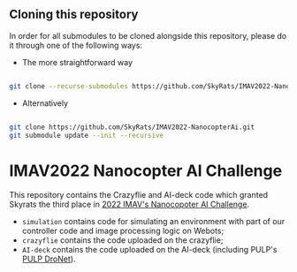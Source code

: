 ## Cloning this repository

In order for all submodules to be cloned alongside this repository, please do it through one of the following ways:

- The more straightforward way

```bash

git clone --recurse-submodules https://github.com/SkyRats/IMAV2022-NanocopterAi.git

```

- Alternatively

```bash

git clone https://github.com/SkyRats/IMAV2022-NanocopterAi.git
git submodule update --init --recursive

```

# IMAV2022 Nanocopter AI Challenge

This repository contains the Crazyflie and AI-deck code which granted Skyrats the third place in [2022 IMAV's Nanocopoter AI Challenge](https://github.com/pulp-platform/pulp-dronet).

- `simulation` contains code for simulating an environment with part of our controller code and image processing logic on Webots;
- `crazyflie` contains the code uploaded on the crazyflie;
- `AI-deck` contains the code uploaded on the AI-deck (including PULP's [PULP DroNet](https://github.com/pulp-platform/pulp-dronet)).


